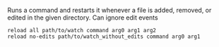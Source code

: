 Runs a command and restarts it whenever a file is added, removed,
or edited in the given directory. Can ignore edit events

```
reload all path/to/watch command arg0 arg1 arg2
reload no-edits path/to/watch_without_edits command arg0 arg1
```
